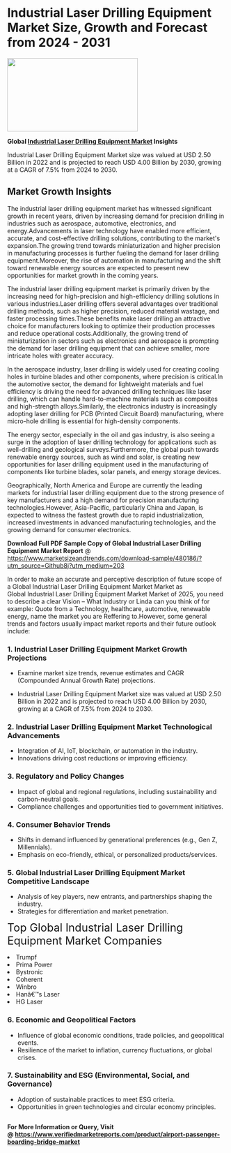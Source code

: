 <H1>Industrial Laser Drilling Equipment Market Size, Growth and Forecast from 2024 - 2031</H1><img class="aligncenter size-medium wp-image-584254" src="https://thirdeyenews.in/wp-content/uploads/2024/09/Global-Market-Research-300x168.jpeg" alt="" width="300" height="168" /><p><strong>Global&nbsp;<a href="https://www.marketsizeandtrends.com/download-sample/480186/?utm_source=Github8j?utm_medium=203">Industrial Laser Drilling Equipment Market</a> Insights</strong></p><p>Industrial Laser Drilling Equipment Market size was valued at USD 2.50 Billion in 2022 and is projected to reach USD 4.00 Billion by 2030, growing at a CAGR of 7.5% from 2024 to 2030.</p><p><h2>Market Growth Insights</h2> <p>The industrial laser drilling equipment market has witnessed significant growth in recent years, driven by increasing demand for precision drilling in industries such as aerospace, automotive, electronics, and energy.Advancements in laser technology have enabled more efficient, accurate, and cost-effective drilling solutions, contributing to the market's expansion.The growing trend towards miniaturization and higher precision in manufacturing processes is further fueling the demand for laser drilling equipment.Moreover, the rise of automation in manufacturing and the shift toward renewable energy sources are expected to present new opportunities for market growth in the coming years.</p> <p>The industrial laser drilling equipment market is primarily driven by the increasing need for high-precision and high-efficiency drilling solutions in various industries.Laser drilling offers several advantages over traditional drilling methods, such as higher precision, reduced material wastage, and faster processing times.These benefits make laser drilling an attractive choice for manufacturers looking to optimize their production processes and reduce operational costs.Additionally, the growing trend of miniaturization in sectors such as electronics and aerospace is prompting the demand for laser drilling equipment that can achieve smaller, more intricate holes with greater accuracy.</p> <p>In the aerospace industry, laser drilling is widely used for creating cooling holes in turbine blades and other components, where precision is critical.In the automotive sector, the demand for lightweight materials and fuel efficiency is driving the need for advanced drilling techniques like laser drilling, which can handle hard-to-machine materials such as composites and high-strength alloys.Similarly, the electronics industry is increasingly adopting laser drilling for PCB (Printed Circuit Board) manufacturing, where micro-hole drilling is essential for high-density components.</p> <p>The energy sector, especially in the oil and gas industry, is also seeing a surge in the adoption of laser drilling technology for applications such as well-drilling and geological surveys.Furthermore, the global push towards renewable energy sources, such as wind and solar, is creating new opportunities for laser drilling equipment used in the manufacturing of components like turbine blades, solar panels, and energy storage devices.</p> <p>Geographically, North America and Europe are currently the leading markets for industrial laser drilling equipment due to the strong presence of key manufacturers and a high demand for precision manufacturing technologies.However, Asia-Pacific, particularly China and Japan, is expected to witness the fastest growth due to rapid industrialization, increased investments in advanced manufacturing technologies, and the growing demand for consumer electronics.</p> <p><span class=""><strong>Download Full PDF Sample Copy of Global Industrial Laser Drilling Equipment Market Report</strong> @ <a href="https://www.marketsizeandtrends.com/download-sample/480186/?utm_source=Github8j?utm_medium=203" target="_blank">https://www.marketsizeandtrends.com/download-sample/480186/?utm_source=Github8j?utm_medium=203</a></span></p><p>In order to make an accurate and perceptive description of future scope of a Global&nbsp;Industrial Laser Drilling Equipment Market Market as Global&nbsp;Industrial Laser Drilling Equipment Market Market of 2025, you need to describe a clear Vision &ndash; What Industry or Linda can you think of for example: Quote from a Technology, healthcare, automotive, renewable energy, name the market you are Reffering to.However, some general trends and factors usually impact market reports and their future outlook include:</p><h3>1.&nbsp;<strong>Industrial Laser Drilling Equipment Market Growth Projections</strong></h3><ul><li>Examine market size trends, revenue estimates and CAGR (Compounded Annual Growth Rate) projections.</li><li><p>Industrial Laser Drilling Equipment Market size was valued at USD 2.50 Billion in 2022 and is projected to reach USD 4.00 Billion by 2030, growing at a CAGR of 7.5% from 2024 to 2030.</p></li></ul><h3>2.&nbsp;<strong>Industrial Laser Drilling Equipment Market Technological Advancements</strong></h3><ul><li>Integration of AI, IoT, blockchain, or automation in the industry.</li><li>Innovations driving cost reductions or improving efficiency.</li></ul><h3>3.&nbsp;<strong>Regulatory and Policy Changes</strong></h3><ul><li>Impact of global and regional regulations, including sustainability and carbon-neutral goals.</li><li>Compliance challenges and opportunities tied to government initiatives.</li></ul><h3>4.&nbsp;<strong>Consumer Behavior Trends</strong></h3><ul><li>Shifts in demand influenced by generational preferences (e.g., Gen Z, Millennials).</li><li>Emphasis on eco-friendly, ethical, or personalized products/services.</li></ul><h3>5.&nbsp;<strong>Global Industrial Laser Drilling Equipment Market Competitive Landscape</strong></h3><ul><li>Analysis of key players, new entrants, and partnerships shaping the industry.</li><li>Strategies for differentiation and market penetration.</li></ul><p data-pm-slice="1 1 []"><span style="color: inherit; font-family: inherit; font-size: 25px;">Top Global Industrial Laser Drilling Equipment Market Companies</span></p><div class="" data-test-id=""><p><li>Trumpf</li><li> Prima Power</li><li> Bystronic</li><li> Coherent</li><li> Winbro</li><li> Hanâ€™s Laser</li><li> HG Laser</li></p></div><h3>6.&nbsp;<strong>Economic and Geopolitical Factors</strong></h3><ul><li>Influence of global economic conditions, trade policies, and geopolitical events.</li><li>Resilience of the market to inflation, currency fluctuations, or global crises.</li></ul><h3>7.&nbsp;<strong>Sustainability and ESG (Environmental, Social, and Governance)</strong></h3><ul><li>Adoption of sustainable practices to meet ESG criteria.</li><li>Opportunities in green technologies and circular economy principles.</li></ul><h2><strong style="font-size: 14px;">For More Information or Query, Visit @&nbsp;</strong><a style="background-color: #ffffff; font-size: 14px;" href="https://www.marketsizeandtrends.com/report/industrial-laser-drilling-equipment-market/" target="_blank">https://www.verifiedmarketreports.com/product/airport-passenger-boarding-bridge-market</a></h2>